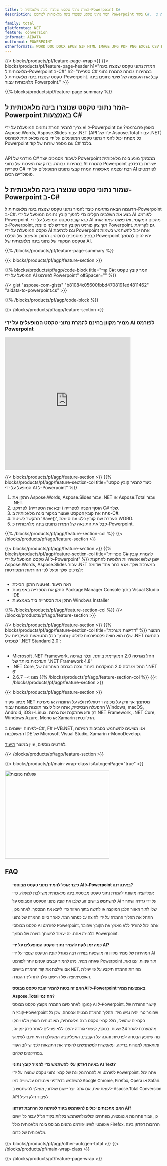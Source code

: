 ```yaml
---
title: המרת נתוני טקסט שנוצרו בינה מלאכותית ל-Powerpoint C#
description: המר נתוני טקסט שנוצרו בינה מלאכותית לפורמט Powerpoint בקוד C#.  שמור נתוני טקסט שנוצרו בינה מלאכותית כ-Powerpoint באמצעות C#.

family: total
platformtag: NET
feature: conversion
informat: AIDATA
outformat: POWERPOINT
otherformats: WORD DOC DOCX EPUB GIF HTML IMAGE JPG PDF PNG EXCEL CSV BMP EMF MD MHTML ODS SVG TIFF TSV XLS XLSB XLSM XLSX XLT XLTM XLTX POWERPOINT ODP POT POTM POTX PPS PPSM PPSX PPT PPTM PPTX
---
```

{{< blocks/products/pf/feature-page-wrap >}}
{{< blocks/products/pf/feature-page-header h1="המרת נתוני טקסט שנוצרו בינה מלאכותית ל-Powerpoint ב-C#" h2="ספריית C# במהירות גבוהה להמרת נתוני טקסט שנוצרו בינה מלאכותית ל-Powerpoint.  קבל את העוצמה של שינוי נתונים בינה מלאכותית עבור Powerpoint." >}}

{{% blocks/products/pf/feature-page-summary %}}


<h2>המר נתוני טקסט שנוצרו בינה מלאכותית ל-Powerpoint באמצעות C#</h2>

צריך להמיר המרת נתונים המופעלת על ידי AI ל-Powerpoint באופן פרוגרמטי?  עם Aspose.Words, Aspose.Slides עבור .NET (API ילד של Aspose.Total עבור .NET) כל מפתח יכול להמיר נתוני טקסט המופעלים על ידי בינה מלאכותית לפורמט Powerpoint עם מספר שורות של קוד C# בלבד.<br /><br />

API מודרני של C# לעיבוד מסמכים יוצר Powerpoint ממסמך מונע בינה מלאכותית במהירות גבוהה.  בדוק את האיכות של נתוני AI להמרת Powerpoint ישירות בדפדפן.  ספריית C# רבת עוצמה מאפשרת המרת קבצי נתונים המופעלים על ידי AI לפורמטים פופולריים רבים.

<h2>שמור נתוני טקסט שנוצרו בינה מלאכותית ל-Powerpoint ב-C#</h2>

הדוגמה הבאה מדגימה כיצד להמיר נתוני טקסט שנוצרו בינה מלאכותית ל-Powerpoint ב-C#.  בצע את השלבים הקלים כדי להפוך קובץ נתונים המופעל על ידי AI לפורמט Powerpoint.  קרא קובץ טקסט המופעל על ידי AI מהכונן המקומי, ואז פשוט שמור אותו כ-Powerpoint, תוך ציון פורמט הקובץ הנדרש לפי סיומת Powerpoint.  גם לקריאת טקסט המופעלת על ידי AI וגם לכתיבת Powerpoint אתה יכול להשתמש בשמות קבצים מוסמכים לחלוטין.  התוכן והעיצוב של הפלט Powerpoint יהיו זהים למסמך הטקסט המקורי של נתוני בינה מלאכותית של AI.

{{% /blocks/products/pf/feature-page-summary %}}

{{< blocks/products/pf/agp/feature-section >}}

{{% blocks/products/pf/agp/code-block title="קוד C#: המר קובץ טקסט המופעל על ידי AI לפורמט Powerpoint" offSpacer="" %}}

{{< gist "aspose-com-gists" "b81084c05600fbbd4708191ed4811462" "aidata-to-powerpoint.cs" >}}

{{% /blocks/products/pf/agp/code-block %}}

{{< /blocks/products/pf/agp/feature-section >}}

<div class="container-fluid agp-content bg-white aboutfile box-1 vh100 section nopbtm">
<div class=container>
<div class=row>
<div class="demobox tc col-md-12 padding-0">

<h3>ממיר מקוון בחינם להמרת נתוני טקסט המופעלים על ידי AI לפורמט Powerpoint</h3>

<iframe style="border: none; height: 426px;" scrolling="no" src="https://total-conversion-app-65z5r2lp.k8s.dynabic.com/?to=powerpoint&from=txt" id="child-iframe" width="80%"></iframe>

</div></div>
</div></div>

{{< blocks/products/pf/agp/feature-section >}}
{{% blocks/products/pf/agp/feature-section-col title="כיצד להמיר קובץ טקסט המופעל על ידי AI ל-Powerpoint" %}}

1. התקן את Aspose.Words, Aspose.Slides עבור .NET או Aspose.Total עבור .NET.
1. הוסף הפניה לספרייה (ייבא את הספרייה) לפרויקט C# שלך.
1. פתח את קובץ הטקסט שנוצר במקור בינה מלאכותית ב-C#.
1. התקשר לשיטת 'Save()', העברת שם קובץ פלט עם סיומת WORD.
1. קבל את התוצאה של המרת נתונים בינה מלאכותית כ-Powerpoint.

{{% /blocks/products/pf/agp/feature-section-col %}}
{{< /blocks/products/pf/agp/feature-section >}}

{{< blocks/products/pf/agp/feature-section >}}
{{% blocks/products/pf/agp/feature-section-col title="ספריית C# להמרת קובץ טקסט המופעל על ידי AI ל-Powerpoint" %}}
ישנן שלוש אפשרויות חלופיות להתקנת Aspose.Words, Aspose.Slides עבור .NET במערכת שלך.  אנא בחר אחד שדומה לצרכים שלך ופעל לפי ההוראות המפורטות:<br /><br />

- התקן חבילת NuGet. ראה תיעוד
- התקן את הספרייה באמצעות Package Manager Console בתוך Visual Studio IDE
- התקן את הספרייה ביד באמצעות Windows Installer

{{% /blocks/products/pf/agp/feature-section-col %}}
{{< /blocks/products/pf/agp/feature-section >}}

{{< blocks/products/pf/agp/feature-section >}}
{{% blocks/products/pf/agp/feature-section-col title="דרישות מערכת" %}}
המוצר שלנו הוא חוצה פלטפורמות לחלוטין ותומך בכל ההטמעות העיקריות של .NET בהתאם למפרט '.NET Standard 2.0':<br /><br />

- Microsoft .NET Framework, החל מגרסה 2.0 המוקדמת ביותר, וכלה בגרסה העדכנית ביותר של '.NET Framework 4.8'
- .NET Core, החל מגרסה 2.0 המוקדמת ביותר, וכלה בגרסה האחרונה של '.NET 6'
- מונו >= 2.6.7
{{% /blocks/products/pf/agp/feature-section-col %}}
{{< /blocks/products/pf/agp/feature-section >}}

{{< blocks/products/pf/agp/feature-section >}}

מכיוון שקוד NET מסתמך אך ורק על מכונה וירטואלית ולא על החומרה או מערכת ההפעלה הבסיסית, אתה יכול ליצור תוכנות מגוונות עבור Windows, macOS, Android, iOS ו-Linux.  רק ודא שהתקנת את גרסת NET Framework, .NET Core, Windows Azure, Mono או Xamarin הרלוונטית.<br /><br />
לפיתוח יישומים ב-C#, F# ו-VB.NET, אנו מציעים להשתמש בסביבות הפיתוח המשולבות IDE של Microsoft Visual Studio, Xamarin ו-MonoDevelop.
<br /><br />
לפרטים נוספים, עיין במוצר [תיעוד](https://docs.aspose.com/total/net/).

{{< /blocks/products/pf/agp/feature-section >}}


{{< blocks/products/pf/main-wrap-class isAutogenPage="true" >}}

<style>.howtolist li{margin-right: 0!important;line-height: 26px;position: relative;margin-bottom: 10px;font-size: 13px;list-style-type: none;}</style>
<div class="col-md-12 tl bg-gray-dark howtolist section">
  <a class="anchor" name="faqpage"></a>
  <div class="container tl dflex" itemscope="" itemtype="https://schema.org/FAQPage">
      <div class="col-md-4 howtosectiongfx">
          <img class="social-panel-hide-on-mobile" src="https://www.groupdocs.cloud/templates/brand/images/groupdocs/conversion/groupdocs_conversion-brand.png" alt="שאלות נפוצות" width="335" height="283">
      </div>
      <div class="howtosection col-md-8">
          <div>
              <h2>FAQ</h2>
              <ul>
                  <li itemscope="" itemprop="mainEntity" itemtype="https://schema.org/Question">
                      <div>
                          <span itemprop="name"><b>כיצד אוכל להמיר נתוני טקסט מבוססי AI ל-Powerpoint באינטרנט?</b></span>
                      </div>
                      <div itemscope="" itemprop="acceptedAnswer" itemtype="https://schema.org/Answer">
                          <span itemprop="text">אפליקציה מקוונת להמרת נתוני טקסט מבוססת בינה מלאכותית משולבת למעלה.  כדי להשתמש ביישום זה, שלבו את קובץ נתוני הטקסט המבוסס על AI על ידי גרירה ושחרור שלו לתוך האזור הלבן המוקצה או לחיצה בתוך האזור כדי לייבא את המסמך.  לאחר מכן, התחל את תהליך ההמרה על ידי לחיצה על כפתור המר.  לאחר סיום ההמרה של נתוני טקסט מבוססי AI לפורמט Powerpoint, אתה יכול להוריד ללא מאמץ את הקובץ שהומר בלחיצה אחת.  זה יעמוד לרשותך בצורה של מסמך Powerpoint.</span>
                      </div>
                  </li>
                  <li itemscope="" itemprop="mainEntity" itemtype="https://schema.org/Question">
                      <div>
                          <span itemprop="name"><b>כמה זמן לוקח להמיר נתוני טקסט המופעלים על ידי AI?</b></span>
                      </div>
                      <div itemscope="" itemprop="acceptedAnswer" itemtype="https://schema.org/Answer">
                          <span itemprop="text">המהירות של ממיר מקוון זה מושפעת במידה רבה מגודל קובץ הטקסט שנוצר על ידי AI שאתה ממיר.  ניתן להמיר קבצים קטנים יותר לפורמט Powerpoint תוך שניות.  עם זאת, אם שילבת את קוד ההמרה ביישום NET, מהירות ההמרה תיקבע על פי יעילות האופטימיזציה של היישום שלך לתהליך ההמרה.</span>
                      </div>
                  </li>
                  <li itemscope="" itemprop="mainEntity" itemtype="https://schema.org/Question">
                      <div>
                          <span itemprop="name"><b>האם זה בטוח להמיר קובץ טקסט מבוסס AI ל-Powerpoint באמצעות ממיר Aspose.Total החינמי?</b></span>
                      </div>
                      <div itemscope="" itemprop="acceptedAnswer" itemtype="https://schema.org/Answer">
                          <span itemprop="text">כַּמוּבָן! לאחר סיום ההמרה מקובץ טקסט מבוסס AI ל-Powerpoint, קישור ההורדה של קובץ ה-Powerpoint שהומר טרי יהיה נגיש מיד.  תהליך ההמרה מבטיח אבטחה, שכן כל הקבצים שהועלו, כולל קבצי טקסט בינה מלאכותית, מאובטחים באופן מלא וינוקו מהמערכת לאחר 24 שעות.  בנוסף, קישורי הורדה יהפכו ללא פעילים לאחר פרק זמן זה, מה שיספק הבטחה לפרטיות והגנה על הקבצים.  האפליקציה המשולבת היא חינם לשימוש ומותאמת למטרות בדיקה, ומאפשרת למשתמשים להעריך את התוצאות לפני שילוב הקוד בפרויקטים שלהם.</span>
                      </div>
                  </li>                 
                  <li itemscope="" itemprop="mainEntity" itemtype="https://schema.org/Question">
                      <div>
                          <span itemprop="name"><b>באיזה דפדפן עלי להשתמש כדי להמיר קובץ נתוני AI Text?</b></span>
                      </div>
                      <div itemscope="" itemprop="acceptedAnswer" itemtype="https://schema.org/Answer">
                          <span itemprop="text">להמרה מקוונת של קבצי נתוני טקסט שנוצרו על ידי AI לפורמט Powerpoint, אתה יכול להשתמש בדפדפני אינטרנט עכשוויים כמו Google Chrome, Firefox, Opera או Safari.  לעומת זאת, אם אתה יוצר יישום שולחני, מומלץ להשתמש ב-Aspose.Total Conversion API לעיבוד חלק ויעיל.</span>
                      </div>
                  </li>
		 <li itemscope="" itemprop="mainEntity" itemtype="https://schema.org/Question">
                      <div>
                          <span itemprop="name"><b>האם מתכנתים יכולים להשתמש בקוד לפיתוח כל הרחבת דפדפן AI?</b></span>
                      </div>
                      <div itemscope="" itemprop="acceptedAnswer" itemtype="https://schema.org/Answer">
                          <span itemprop="text">כן, עבור פתרונות אוטומציה, מפתחים יכולים להשתמש בקלות בקוד הנ"ל עבור כל יישום אוטומטי לשינוי פורמט נתונים מבוסס בינה מלאכותית כולל Firefox, הרחבות דפדפן בינה מלאכותית של כרום.</span>
                      </div>
                  </li>
              </ul>
          </div>
      </div>
  </div>

{{< blocks/products/pf/agp/other-autogen-total >}}
{{< /blocks/products/pf/main-wrap-class >}}

{{< /blocks/products/pf/feature-page-wrap >}}